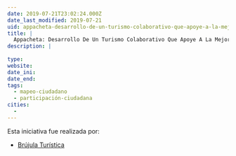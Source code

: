 ```yaml
---
date: 2019-07-21T23:02:24.000Z
date_last_modified: 2019-07-21
uid: appacheta-desarrollo-de-un-turismo-colaborativo-que-apoye-a-la-mejora-de-los-servicios-turisticos-basado-en-recomendaciones-y-experiencias-ciudadanas
title: |
  Appacheta: Desarrollo De Un Turismo Colaborativo Que Apoye A La Mejora De Los Servicios Turísticos Basado En Recomendaciones Y Experiencias Ciudadanas
description: |
  
type: 
website: 
date_ini: 
date_end: 
tags:
  - mapeo-ciudadano
  - participación-ciudadana
cities: 
  - 
---
```


Esta iniciativa fue realizada por:

- [Brújula Turística](/organizaciones/brujula-turistica)
